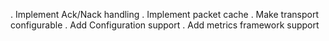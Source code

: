 . Implement Ack/Nack handling
. Implement packet cache
. Make transport configurable 
. Add Configuration support
. Add metrics framework support  